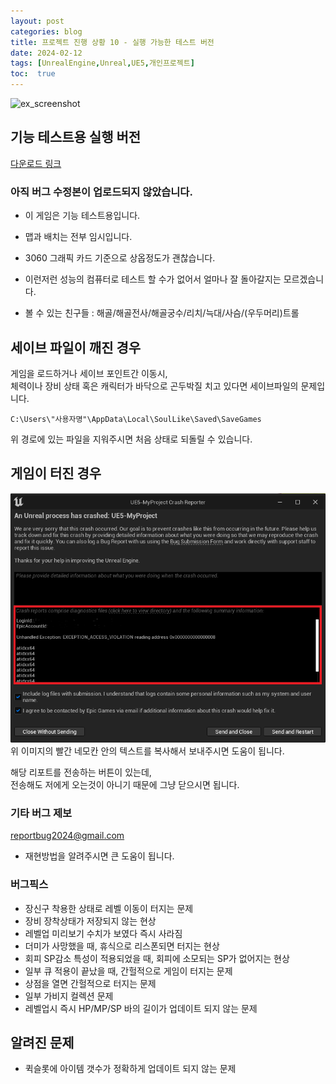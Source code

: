 ```yaml
---
layout: post
categories: blog
title: 프로젝트 진행 상황 10 - 실행 가능한 테스트 버전
date: 2024-02-12
tags: [UnrealEngine,Unreal,UE5,개인프로젝트]
toc:  true
---
```


![ex_screenshot](/assets/images/unreal/myProject/24.02.12/sample.png)   

## 기능 테스트용 실행 버전
[다운로드 링크](https://drive.google.com/file/d/101NtNHTKiZ3HfJTTpN0Gg01KBFeVmDtg/view?usp=drive_link)
### **아직 버그 수정본이 업로드되지 않았습니다.**

- 이 게임은 기능 테스트용입니다.
- 맵과 배치는 전부 임시입니다.
- 3060 그래픽 카드 기준으로 상옵정도가 괜찮습니다.
- 이런저런 성능의 컴퓨터로 테스트 할 수가 없어서 얼마나 잘 돌아갈지는 모르겠습니다.

- 볼 수 있는 친구들 : 해골/해골전사/해골궁수/리치/늑대/사슴/(우두머리)트롤

## 세이브 파일이 깨진 경우 
게임을 로드하거나 세이브 포인트간 이동시,   
체력이나 장비 상태 혹은 캐릭터가 바닥으로 곤두박질 치고 있다면 세이브파일의 문제입니다. 

```
C:\Users\"사용자명"\AppData\Local\SoulLike\Saved\SaveGames
```
위 경로에 있는 파일을 지워주시면 처음 상태로 되돌릴 수 있습니다.

## 게임이 터진 경우
![ex_screenshot](/assets/images/unreal/myProject/24.02.12/crashReport.png)   
위 이미지의 빨간 네모칸 안의 텍스트를 복사해서 보내주시면 도움이 됩니다.   

해당 리포트를 전송하는 버튼이 있는데,   
전송해도 저에게 오는것이 아니기 때문에 그냥 닫으시면 됩니다.

### 기타 버그 제보
reportbug2024@gmail.com
- 재현방법을 알려주시면 큰 도움이 됩니다.

### 버그픽스
- 장신구 착용한 상태로 레벨 이동이 터지는 문제
- 장비 장착상태가 저장되지 않는 현상
- 레벨업 미리보기 수치가 보였다 즉시 사라짐
- 더미가 사망했을 때, 휴식으로 리스폰되면 터지는 현상
- 회피 SP감소 특성이 적용되었을 때, 회피에 소모되는 SP가 없어지는 현상
- 일부 큐 적용이 끝났을 때, 간헐적으로 게임이 터지는 문제
- 상점을 열면 간헐적으로 터지는 문제
- 일부 가비지 컬렉션 문제
- 레벨업시 즉시 HP/MP/SP 바의 길이가 업데이트 되지 않는 문제
  
## 알려진 문제
- 퀵슬롯에 아이템 갯수가 정확하게 업데이트 되지 않는 문제


